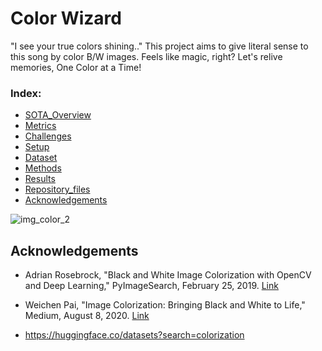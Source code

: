 # Color Wizard
"I see your true colors shining.." This project aims to give literal sense to this song by color B/W images. Feels like magic, right? Let's relive memories, One Color at a Time!

 ### Index:
- [SOTA_Overview](#SOTA_Overview)
- [Metrics](#Metrics)
- [Challenges](#Challenges)
- [Setup](#Setup)
- [Dataset](#Dataset)
- [Methods](#Methods)
- [Results](#Results)
- [Repository_files](#Repository_files)
- [Acknowledgements](#Acknowledgements)

![img_color_2](https://github.com/user-attachments/assets/50463b1e-6dbb-480c-85df-f9200e57a364)


## Acknowledgements

- Adrian Rosebrock, "Black and White Image Colorization with OpenCV and Deep Learning," PyImageSearch, February 25, 2019. [Link](https://pyimagesearch.com/2019/02/25/black-and-white-image-colorization-with-opencv-and-deep-learning/)

- Weichen Pai, "Image Colorization: Bringing Black and White to Life," Medium, August 8, 2020. [Link](https://medium.com/@weichenpai/image-colorization-bringing-black-and-white-to-life-b14d3e0db763)
- https://huggingface.co/datasets?search=colorization
